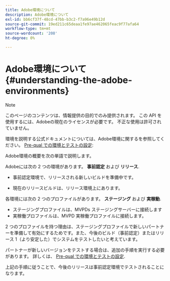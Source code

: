 ```yaml
---
title: Adobe環境について
description: Adobe環境について
exl-id: bb6cf37f-48cd-47bb-b3c2-f7a96e49b12d
source-git-commit: 19ed211c65deaa1fe97ae462065feac9f77afa64
workflow-type: tm+mt
source-wordcount: '208'
ht-degree: 0%

---
```


# Adobe環境について {#understanding-the-adobe-environments}

>[!NOTE]
>
>このページのコンテンツは、情報提供の目的でのみ提供されます。 この API を使用するには、Adobeの現在のライセンスが必要です。 不正な使用は許可されていません。

環境を説明する公式ドキュメントについては、Adobe環境に関するを参照してください。 [Pre-qual での環境とテストの設定](/help/authentication/setting-up-your-environment-and-testing-in-prequal.md):

Adobe環境の概要を次の単語で説明します。

Adobeには次の 2 つの環境があります。 **事前認定** および **リリース**.

* 事前認定環境で、リリースされる新しいビルドを準備中です。

* 現在のリリースビルドは、リリース環境上にあります。

各環境には次の 2 つのプロファイルがあります。 **ステージング** および **実稼動**.

* ステージングプロファイルは、MVPDs ステージングサーバーに接続します
* 実稼働プロファイルは、MVPD 実稼働プロファイルに接続します。

2 つのプロファイルを持つ理由は、ステージングプロファイルで新しいパートナーを準備して有効にするためです。また、今後のビルド（事前認定）またはリリース 1（より安定した）でシステムをテストしたいと考えています。

パートナーが新しいバージョンをテストする場合は、追加の手順を実行する必要があります。 詳しくは、 [Pre-qual での環境とテストの設定](/help/authentication/setting-up-your-environment-and-testing-in-prequal.md).

上記の手順に従うことで、今後のリリースは事前認定環境でテストされることになります。
